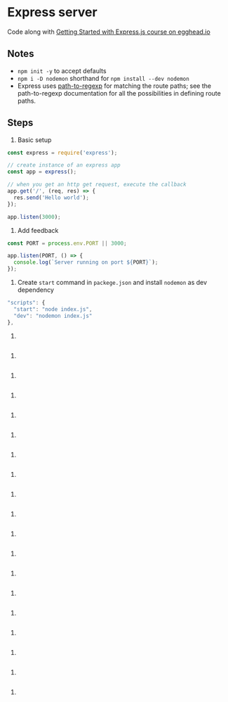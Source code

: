 # Express server

Code along with [Getting Started with Express.js course on egghead.io](https://egghead.io/lessons/node-js-create-a-basic-server-with-express)

## Notes

- `npm init -y` to accept defaults
- `npm i -D nodemon` shorthand for `npm install --dev nodemon`
- Express uses [path-to-regexp](https://www.npmjs.com/package/path-to-regexp) for matching the route paths; see the path-to-regexp documentation for all the possibilities in defining route paths.

## Steps

1. Basic setup

  ```js
  const express = require('express');

  // create instance of an express app
  const app = express();

  // when you get an http get request, execute the callback
  app.get('/', (req, res) => {
    res.send('Hello world');
  });

  app.listen(3000);
  ```

1. Add feedback

  ```js
  const PORT = process.env.PORT || 3000;

  app.listen(PORT, () => {
    console.log(`Server running on port ${PORT}`);
  });
  ```

1. Create `start` command in `packege.json` and install `nodemon` as dev dependency

  ```js
  "scripts": {
    "start": "node index.js",
    "dev": "nodemon index.js"
  },
  ```

1.

  ```js

  ```

1.

  ```js

  ```

1.

  ```js

  ```

1.

  ```js

  ```

1.

  ```js

  ```

1.

  ```js

  ```

1.

  ```js

  ```

1.

  ```js

  ```

1.

  ```js

  ```

1.

  ```js

  ```

1.

  ```js

  ```

1.

  ```js

  ```

1.

  ```js

  ```

1.

  ```js

  ```

1.

  ```js

  ```

1.

  ```js

  ```

1.

  ```js

  ```

1.

  ```js

  ```

1.

  ```js

  ```
